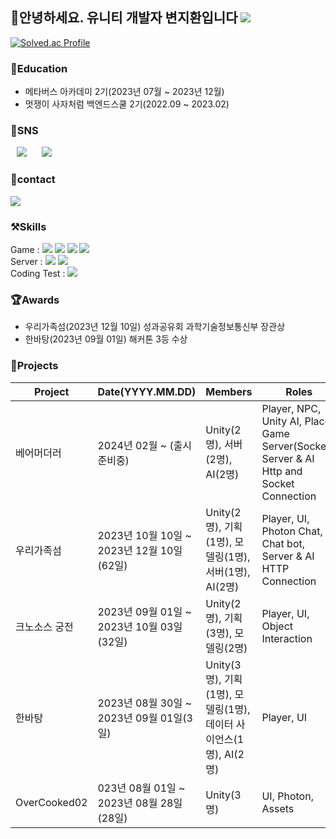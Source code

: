 ## 👾안녕하세요. 유니티 개발자 변지환입니다 <a href="https://hits.seeyoufarm.com"><img src="https://hits.seeyoufarm.com/api/count/incr/badge.svg?url=https%3A%2F%2Fgithub.com%2FJiMandy00&count_bg=%2379C83D&title_bg=%23555555&icon=&icon_color=%23E7E7E7&title=hits&edge_flat=false"/></a>
[![Solved.ac Profile](http://mazassumnida.wtf/api/v2/generate_badge?boj=wkdghk24)](https://solved.ac/wkdghk24/)

### 💛Education
- 메타버스 아카데미 2기(2023년 07월 ~ 2023년 12월)
- 멋쟁이 사자처럼 백엔드스쿨 2기(2022.09 ~ 2023.02)

### 💚SNS
<a href="https://dongsik-blog.tistory.com/"> <img src="http://img.shields.io/badge/-tistory-000000?style=flat&logo=tistory" style="height : auto; margin-left : 10px; margin-right : 10px;"/></a> <a href="https://www.instagram.com/jamminlee1690"> <img src="http://img.shields.io/badge/-Instagram-FFFFFF?style=flat&logo=Instagram&link=https://instagram.com/alpox.dev/" style="height : auto; margin-left : 10px; margin-right : 10px;"/></a>

### 💙contact
<a href="mailto:wkdghk24@gmail.com" target="_blank"><img src="https://img.shields.io/badge/Gmail-EA4335?style=flat-square&logo=Gmail&logoColor=white"/></a>


### ⚒️Skills
Game : <img src="https://img.shields.io/badge/Unity-000000?style=flat-square&logo=Unity&logoColor=white"/> <img src="https://img.shields.io/badge/csharp-512BD4?style=flat-square&logo=csharp&logoColor=white"/> <img src="https://img.shields.io/badge/photon-004480?style=flat-square&logo=photon&logoColor=white"/> <img src="https://img.shields.io/badge/oculus-1C1E20?style=flat-square&logo=oculus&logoColor=white"/> <br>
Server : <img src="https://img.shields.io/badge/java-F7DF1E?style=flat-square&logo=java&logoColor=white"/> <img src="https://img.shields.io/badge/springboot-6DB33F?style=flat-square&logo=springboot&logoColor=white"/> <br>
Coding Test : <img src="https://img.shields.io/badge/python-3776AB?style=flat-square&logo=python&logoColor=white"/>

### 🏆Awards
- 우리가족섬(2023년 12월 10일) 성과공유회 과학기술정보통신부 장관상
- 한바탕(2023년 09월 01일) 해커톤 3등 수상

### 👾Projects
| Project  | Date(YYYY.MM.DD) | Members | Roles    | Platform | Dev.env   | URL |
|----------|------------------|----------------|----------|----------|-----------|------------|
|  베어머더러  | 2024년 02월 ~ (출시 준비중) | Unity(2명), 서버(2명), AI(2명) | Player, NPC, Unity AI, Place, Game Server(Socket), Server & AI Http and Socket Connection | Android, PC | Unity, C#, Photon | 업로드 예정 |
|  우리가족섬  | 2023년 10월 10일 ~ 2023년 12월 10일(62일) | Unity(2명), 기획(1명), 모델링(1명), 서버(1명), AI(2명) | Player, UI, Photon Chat, Chat bot, Server & AI HTTP Connection | Android, PC | Unity, C#, Photon | [링크](https://www.youtube.com/watch?v=JE8ox4u_Wyo) |
|  크노소스 궁전  | 2023년 09월 01일 ~ 2023년 10월 03일(32일) | Unity(2명), 기획(3명), 모델링(2명) | Player, UI, Object Interaction | PC, Oculus | Unity, C# | [링크](https://www.youtube.com/watch?v=_JHLwmqOvVM) |
|  한바탕  | 2023년 08월 30일 ~ 2023년 09월 01일(3일) | Unity(3명), 기획(1명), 모델링(1명), 데이터 사이언스(1명), AI(2명) | Player, UI | PC | Unity, C# | 업로드 예정 |
|  OverCooked02  | 023년 08월 01일 ~ 2023년 08월 28일(28일) | Unity(3명) | UI, Photon, Assets | PC | Unity, C#, Photon | 업로드 예정 |



<!-- 무슨 코드 많이 썼는지 작성해둔 코드 -->
<!-- [![Top Langs](https://github-readme-stats.vercel.app/api/top-langs/?username=jangseoyun&langs_count=8&layout=compact&theme=dark)](https://github.com/jogilsang/jogilsang) -->














